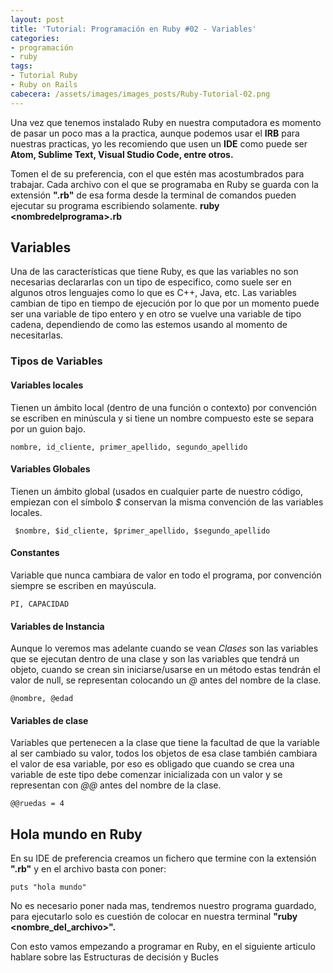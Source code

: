 ```yaml
---
layout: post
title: 'Tutorial: Programación en Ruby #02 - Variables'
categories:
- programación
- ruby
tags:
- Tutorial Ruby
- Ruby on Rails
cabecera: /assets/images/images_posts/Ruby-Tutorial-02.png
---
```

Una vez que tenemos instalado Ruby en nuestra computadora es momento de pasar un poco mas a la practica, aunque podemos usar el <strong>IRB</strong> para nuestras practicas, yo les recomiendo que usen un <strong>IDE</strong> como puede ser <strong>Atom, Sublime Text, Visual Studio Code, entre otros.</strong>

Tomen el de su preferencia, con el que estén mas acostumbrados para trabajar. Cada archivo con el que se programaba en Ruby se guarda con la extensión <strong>".rb"</strong> de esa forma desde la terminal de comandos pueden ejecutar su programa escribiendo solamente.  <strong>ruby &lt;nombredelprograma&gt;.rb</strong>

<h2 class="subtitle has-text-centered is-size-3 has-text-weight-bold">Variables</h2>
<p>Una de las características que tiene Ruby, es que las variables no son necesarias declararlas con un tipo de especifico, como suele ser en algunos otros lenguajes como lo que es C++, Java, etc. Las variables cambian de tipo en tiempo de ejecución por lo que por un momento puede ser una variable de tipo entero y en otro se vuelve una variable de tipo cadena, dependiendo de como las estemos usando al momento de necesitarlas.</p>
<h3 class="subtitle">Tipos de Variables</h3>
<h4 class="subtitle">Variables locales</h4>
<p>Tienen un ámbito local (dentro de una función o contexto) por convención se escriben en minúscula y si tiene un nombre compuesto este se separa por un guion bajo.</p>
<pre class="wp-block-code"><code>nombre, id_cliente, primer_apellido, segundo_apellido</code></pre>
<h4 class="subtitle">Variables Globales</h4>
<p>Tienen un ámbito global (usados en cualquier parte de nuestro código, empiezan con el símbolo <em>$</em> conservan la misma convención de las variables locales.</p>
<pre class="wp-block-code"><code> $nombre, $id_cliente, $primer_apellido, $segundo_apellido</code></pre>
<h4 class="subtitle">Constantes</h4>
<p>Variable que nunca cambiara de valor en todo el programa, por convención siempre se escriben en mayúscula.</p>
<pre class="wp-block-code"><code>PI, CAPACIDAD</code></pre>
<h4 class="subtitle">Variables de Instancia</h4>
<p>Aunque lo veremos mas adelante cuando se vean <em>Clases</em> son las variables que se ejecutan dentro de una clase y son las variables que tendrá un objeto, cuando se crean sin iniciarse/usarse en un método estas tendrán el valor de null, se representan colocando un <em>@</em> antes del nombre de la clase.</p>
<pre class="wp-block-code"><code>@nombre, @edad</code></pre>
<h4 class="subtitle">Variables de clase</h4>
<p>Variables que pertenecen a la clase que tiene la facultad de que la variable al ser cambiado su valor, todos los objetos de esa clase también cambiara el valor de esa variable, por eso es obligado que cuando se crea una variable de este tipo debe comenzar inicializada con un valor y se representan con <em>@@</em> antes del nombre de la clase.</p>
<pre class="wp-block-code"><code>@@ruedas = 4</code></pre>
<h2 class="subtitle has-text-centered is-size-3 has-text-weight-bold">Hola mundo en Ruby</h2>
<p>En su IDE de preferencia creamos un fichero que termine con la extensión <strong>".rb"</strong> y en el archivo basta con poner:</p>
<pre class="wp-block-code"><code>puts "hola mundo"</code></pre>
<p>No es necesario poner nada mas, tendremos nuestro programa guardado, para ejecutarlo solo es cuestión de colocar en nuestra terminal <strong>"ruby &lt;nombre_del_archivo>".</strong></p>
<p>Con esto vamos empezando a programar en Ruby, en el siguiente articulo hablare sobre las Estructuras de decisión y Bucles</p>
